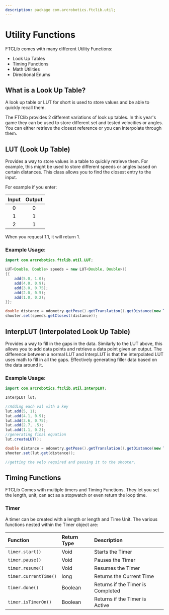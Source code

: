 ```yaml
---
description: package com.arcrobotics.ftclib.util;
---
```


# Utility Functions

FTCLib comes with many different Utility Functions:

* Look Up Tables
* Timing Functions
* Math Utilities
* Directional Enums

## What is a Look Up Table?

A look up table or LUT for short is used to store values and be able to quickly recall them.

The FTClib provides 2 different variations of look up tables. In this year's game they can be used to store different set and tested velocities or angles. You can either retrieve the closest reference or you can interpolate through them.

## LUT \(Look Up Table\)

Provides a way to store values in a table to quickly retrieve them. For example, this might be used to store different speeds or angles based on certain distances. This class allows you to find the closest entry to the input. 

For example if you enter:

| Input | Output |
| :---: | :---: |
| 0 | 0 |
| 1 | 1 |
| 2 | 1 |

When you request 1.1, it will return 1.

### Example Usage:

```java
import com.arcrobotics.ftclib.util.LUT;

LUT<Double, Double> speeds = new LUT<Double, Double>()
{{
    add(5.0, 1.0);
    add(4.0, 0.9);
    add(3.0, 0.75);
    add(2.0, 0.5);
    add(1.0, 0.2);
}};

double distance = odometry.getPose().getTranslation().getDistance(new Translation2d(5, 10));
shooter.set(speeds.getClosest(distance));
```

## InterpLUT \(Interpolated Look Up Table\)

Provides a way to fill in the gaps in the data. Similarly to the LUT above, this allows you to add data points and retrieve a data point given an output. The difference between a normal LUT and InterpLUT is that the interpolated LUT uses math to fill in all the gaps. Effectively generating filler data based on the data around it.

### Example Usage:

```java
import com.arcrobotics.ftclib.util.InterpLUT;

InterpLUT lut;

//Adding each val with a key
lut.add(5, 1);
lut.add(4.1, 0.9);
lut.add(3.6, 0.75);
lut.add(2.7, .5);
lut.add(1.1, 0.2);
//generating final equation
lut.createLUT();

double distance = odometry.getPose().getTranslation().getDistance(new Translation2d(5, 10));
shooter.set(lut.get(distance));

//getting the velo required and passing it to the shooter.
```

## Timing Functions

FTCLib Comes with multiple timers and Timing Functions. They let you set the length, unit, can act as a stopwatch or even return the loop time.

### Timer

A timer can be created with a length or length and Time Unit. The various functions nested within the Timer object are: 

| Function | Return Type | Description |
| :--- | :--- | :--- |
| `timer.start()` | Void | Starts the Timer |
| `timer.pause()` | Void | Pauses the Timer |
| `timer.resume()` | Void | Resumes the Timer |
| `timer.currentTime()` | long | Returns the Current Time |
| `timer.done()` | Boolean | Returns if the Timer is Completed |
| `timer.isTimerOn()` | Boolean | Returns if the Timer is Active |


